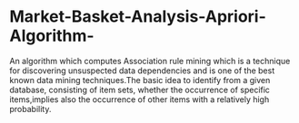 # Market-Basket-Analysis-Apriori-Algorithm-
An algorithm which computes Association rule mining which is a technique for discovering unsuspected data dependencies and is one of the best known data mining techniques.The basic idea to identify from a given database, consisting of item sets, whether the occurrence of specific items,implies also the occurrence of other items with a relatively high probability.

